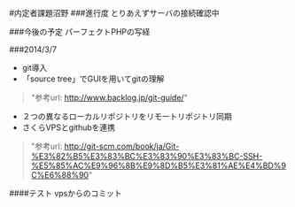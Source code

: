 #内定者課題沼野
###進行度
とりあえずサーバの接続確認中

###今後の予定
パーフェクトPHPの写経

###2014/3/7
* git導入  
* 「source tree」でGUIを用いてgitの理解  
> "参考url: <http://www.backlog.jp/git-guide/>"  
* ２つの異なるローカルリポジトリをリモートリポジトリ同期  
* さくらVPSとgithubを連携  
>"参考url: <http://git-scm.com/book/ja/Git-%E3%82%B5%E3%83%BC%E3%83%90%E3%83%BC-SSH-%E5%85%AC%E9%96%8B%E9%8D%B5%E3%81%AE%E4%BD%9C%E6%88%90>"

####テスト
vpsからのコミット

